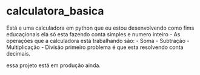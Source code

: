 # calculatora_basica
Está e uma calculadora em python que eu estou desenvolvendo como fims educaçionais
ela só esta fazendo conta simples e numero inteiro
      - As operações que a calculadora está trabalhando são:
        - Soma
        - Subtração
        - Multiplicação
        - Divisão
 primeiro problema é que esta resolvendo conta decimais.
 
essa projeto está em produção ainda.
